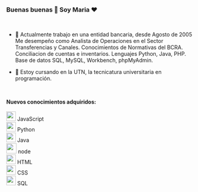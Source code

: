 ### Buenas buenas  👋   Soy Maria ❤️ 

<br>

- 🔭 Actualmente trabajo en una entidad bancaria, desde Agosto de 2005<br>
Me desempeño como Analista de Operaciones en el Sector Transferencias y Canales. Conocimientos de Normativas del BCRA. Conciliacion de cuentas e inventarios.
Lenguajes Python, Java, PHP.
Base de datos SQL, MySQL, Workbench, phpMyAdmin.

- 🌱 Estoy cursando en la UTN, la tecnicatura universitaria en programación.

<br>

<b>Nuevos conocimientos adquiridos:</b><br><br>
<img src="https://w1.pngwing.com/pngs/136/126/png-transparent-javascript-logo-angularjs-nodejs-computer-programming-web-development-computer-software-jquery-yellow.png" width="25px" style="display: inline-block;"/> JavaScript<br>
<img src="https://upload.wikimedia.org/wikipedia/commons/thumb/0/0a/Python.svg/2048px-Python.svg.png" width="25px" style="display: inline-block;"/> Python<br>
<img src="https://img-blog.csdnimg.cn/20200227095030504.png" width="25px" style="display: inline-block;"/> Java<br>
<img src="https://upload.wikimedia.org/wikipedia/commons/d/d9/Node.js_logo.svg" width="27px" style="display: inline-block;"/> node<br>
<img src="https://upload.wikimedia.org/wikipedia/commons/6/61/HTML5_logo_and_wordmark.svg" width="25px" style="display: inline-block;"/> HTML<br>
<img src="https://upload.wikimedia.org/wikipedia/commons/6/62/CSS3_logo.svg" width="25px" style="display: inline-block;"/> CSS<br>
<img src="https://w7.pngwing.com/pngs/170/924/png-transparent-microsoft-sql-server-microsoft-azure-sql-database-microsoft-text-logo-microsoft-azure.png" width="25px" style="display: inline-block;"/> SQL<br>

<br><br>
